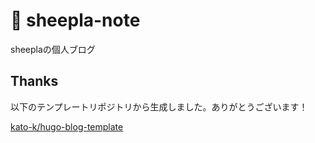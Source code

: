 # 🐑 sheepla-note

sheeplaの個人ブログ

## Thanks

以下のテンプレートリポジトリから生成しました。ありがとうございます！

[kato-k/hugo-blog-template](https://github.com/kato-k/hugo-blog-template)
